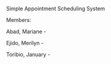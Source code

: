 Simple Appointment Scheduling System 

Members: 

Abad, Mariane -

Ejido, Merilyn -

Toribio, January -
